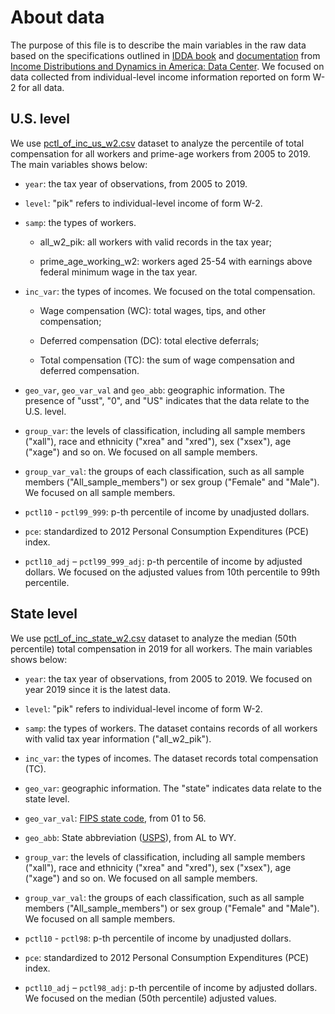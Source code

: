 # About data

The purpose of this file is to describe the main variables in the raw data based on the specifications outlined in [IDDA book](https://www.minneapolisfed.org/-/media/assets/institute/census/data-center/idda_codebook.xlsx) and [documentation](https://www.minneapolisfed.org/-/media/assets/institute/census/data-center/idda_technical_documentation.pdf) from [Income Distributions and Dynamics in America: Data Center](https://www.minneapolisfed.org/institute/income-distributions-and-dynamics-in-america/data-center). We focused on data collected from individual-level income information reported on form W-2 for all data.

## U.S. level

We use [pctl_of_inc_us_w2.csv](data/raw/pctl_of_inc_us_w2.csv) dataset to analyze the percentile of total compensation for all workers and prime-age workers from 2005 to 2019. The main variables shows below:

-   `year`: the tax year of observations, from 2005 to 2019.

-   `level`: "pik" refers to individual-level income of form W-2.

-   `samp`: the types of workers.

    -   all_w2_pik: all workers with valid records in the tax year;

    -   prime_age_working_w2: workers aged 25-54 with earnings above federal minimum wage in the tax year.

-   `inc_var`: the types of incomes. We focused on the total compensation.

    -   Wage compensation (WC): total wages, tips, and other compensation;

    -   Deferred compensation (DC): total elective deferrals;

    -   Total compensation (TC): the sum of wage compensation and deferred compensation.

-   `geo_var`, `geo_var_val` and `geo_abb`: geographic information. The presence of "usst", "0", and "US" indicates that the data relate to the U.S. level.

-   `group_var`: the levels of classification, including all sample members ("xall"), race and ethnicity ("xrea" and "xred"), sex ("xsex"), age ("xage") and so on. We focused on all sample members.

-   `group_var_val`: the groups of each classification, such as all sample members ("All_sample_members") or sex group ("Female" and "Male"). We focused on all sample members.

-   `pctl10` - `pctl99_999`: p-th percentile of income by unadjusted dollars.

-   `pce`: standardized to 2012 Personal Consumption Expenditures (PCE) index.

-   `pctl10_adj` – `pctl99_999_adj`: p-th percentile of income by adjusted dollars. We focused on the adjusted values from 10th percentile to 99th percentile.

## State level

We use [pctl_of_inc_state_w2.csv](data/raw/pctl_of_inc_state_w2.csv) dataset to analyze the median (50th percentile) total compensation in 2019 for all workers. The main variables shows below:

-   `year`: the tax year of observations, from 2005 to 2019. We focused on year 2019 since it is the latest data.

-   `level`: "pik" refers to individual-level income of form W-2.

-   `samp`: the types of workers. The dataset contains records of all workers with valid tax year information ("all_w2_pik").

-   `inc_var`: the types of incomes. The dataset records total compensation (TC).

-   `geo_var`: geographic information. The "state" indicates data relate to the state level.

-   `geo_var_val`: [FIPS state code](https://en.wikipedia.org/wiki/Federal_Information_Processing_Standard_state_code#FIPS_state_codes), from 01 to 56.

-   `geo_abb`: State abbreviation ([USPS](https://en.wikipedia.org/wiki/List_of_U.S._state_and_territory_abbreviations)), from AL to WY.

-   `group_var`: the levels of classification, including all sample members ("xall"), race and ethnicity ("xrea" and "xred"), sex ("xsex"), age ("xage") and so on. We focused on all sample members.

-   `group_var_val`: the groups of each classification, such as all sample members ("All_sample_members") or sex group ("Female" and "Male"). We focused on all sample members.

-   `pctl10` - `pctl98`: p-th percentile of income by unadjusted dollars.

-   `pce`: standardized to 2012 Personal Consumption Expenditures (PCE) index.

-   `pctl10_adj` – `pctl98_adj`: p-th percentile of income by adjusted dollars. We focused on the median (50th percentile) adjusted values.

